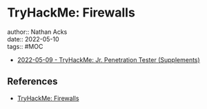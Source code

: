 # TryHackMe: Firewalls

author:: Nathan Acks  
date:: 2022-05-10  
tags:: #MOC

* [2022-05-09 - TryHackMe: Jr. Penetration Tester (Supplements)](../log/2022-05-09-tryhackme-jr-penetration-tester-supplements.md)

## References

* [TryHackMe: Firewalls](https://tryhackme.com/room/redteamfirewalls)

